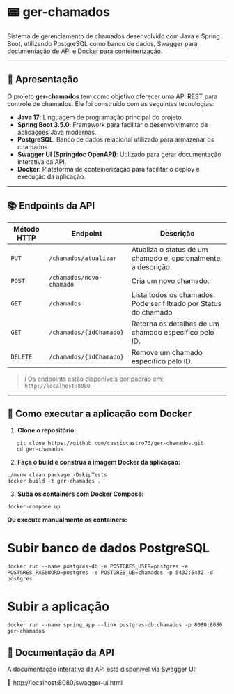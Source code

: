 # 📟 ger-chamados

Sistema de gerenciamento de chamados desenvolvido com Java e Spring Boot, utilizando PostgreSQL como banco de dados, Swagger para documentação de API e Docker para conteinerização.

---

## 🚀 Apresentação

O projeto **ger-chamados** tem como objetivo oferecer uma API REST para controle de chamados. Ele foi construído com as seguintes tecnologias:

- **Java 17**: Linguagem de programação principal do projeto.
- **Spring Boot 3.5.0**: Framework para facilitar o desenvolvimento de aplicações Java modernas.
- **PostgreSQL**: Banco de dados relacional utilizado para armazenar os chamados.
- **Swagger UI (Springdoc OpenAPI)**: Utilizado para gerar documentação interativa da API.
- **Docker**: Plataforma de conteinerização para facilitar o deploy e execução da aplicação.

---

## 📚 Endpoints da API

| Método HTTP | Endpoint                       | Descrição                                                        |
|-------------|--------------------------------|------------------------------------------------------------------|
| `PUT`       | `/chamados/atualizar`          | Atualiza o status de um chamado e, opcionalmente, a descrição.   |
| `POST`      | `/chamados/novo-chamado`       | Cria um novo chamado.                                            |
| `GET`       | `/chamados`                    | Lista todos os chamados. Pode ser filtrado por Status do chamado |
| `GET`       | `/chamados/{idChamado}`        | Retorna os detalhes de um chamado específico pelo ID.            |
| `DELETE`    | `/chamados/{idChamado}`        | Remove um chamado específico pelo ID.                            |

> ℹ️ Os endpoints estão disponíveis por padrão em: `http://localhost:8080`

---

## 🐳 Como executar a aplicação com Docker

1. **Clone o repositório:**
```
   git clone https://github.com/cassiocastro73/ger-chamados.git
   cd ger-chamados
```

2. **Faça o build e construa a imagem Docker da aplicação:**
```
./mvnw clean package -DskipTests
docker build -t ger-chamados .
```
3. **Suba os containers com Docker Compose:**
```
docker-compose up
```
**Ou execute manualmente os containers:**

# Subir banco de dados PostgreSQL
```
docker run --name postgres-db -e POSTGRES_USER=postgres -e POSTGRES_PASSWORD=postgres -e POSTGRES_DB=chamados -p 5432:5432 -d postgres
```
# Subir a aplicação
```
docker run --name spring_app --link postgres-db:chamados -p 8080:8080 ger-chamados
```

## 📄 Documentação da API
A documentação interativa da API está disponível via Swagger UI:

📎 http://localhost:8080/swagger-ui.html
